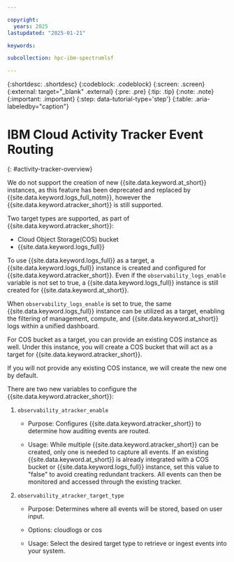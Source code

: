 ```yaml
---

copyright:
  years: 2025
lastupdated: "2025-01-21"

keywords: 

subcollection: hpc-ibm-spectrumlsf

---
```


{:shortdesc: .shortdesc}
{:codeblock: .codeblock}
{:screen: .screen}
{:external: target="_blank" .external}
{:pre: .pre}
{:tip: .tip}
{:note: .note}
{:important: .important}
{:step: data-tutorial-type='step'}
{:table: .aria-labeledby="caption"}

# IBM Cloud Activity Tracker Event Routing
{: #activity-tracker-overview}

We do not support the creation of new {{site.data.keyword.at_short}} instances, as this feature has been deprecated and replaced by {{site.data.keyword.logs_full_notm}}, however the {{site.data.keyword.atracker_short}} is still supported.

Two target types are supported, as part of {{site.data.keyword.atracker_short}}:

* Cloud Object Storage(COS) bucket
* {{site.data.keyword.logs_full}}

To use {{site.data.keyword.logs_full}} as a target, a {{site.data.keyword.logs_full}} instance is created and configured for {{site.data.keyword.atracker_short}}. Even if the `observability_logs_enable` variable is not set to true, a {{site.data.keyword.logs_full}} instance is still created for {{site.data.keyword.at_short}}.

When `observability_logs_enable` is set to true, the same {{site.data.keyword.logs_full}} instance can be utilized as a target, enabling the filtering of management, compute, and {{site.data.keyword.at_short}} logs within a unified dashboard.

For COS bucket as a target, you can provide an existing COS instance as well. Under this instance, you will create a COS bucket that will act as a target for {{site.data.keyword.atracker_short}}.

If you will not provide any existing COS instance, we will create the new one by default.

There are two new variables to configure the {{site.data.keyword.atracker_short}}:

1. `observability_atracker_enable`

    * Purpose: Configures {{site.data.keyword.atracker_short}} to determine how auditing events are routed.

    * Usage: While multiple {{site.data.keyword.atracker_short}} can be created, only one is needed to capture all events. If an existing {{site.data.keyword.at_short}} is already integrated with a COS bucket or {{site.data.keyword.logs_full}} instance, set this value to "false" to avoid creating redundant trackers. All events can then be monitored and accessed through the existing tracker.

2. `observability_atracker_target_type`

    * Purpose: Determines where all events will be stored, based on user input.

    * Options: cloudlogs or cos

    * Usage: Select the desired target type to retrieve or ingest events into your system.
